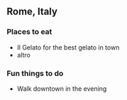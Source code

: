## Rome, Italy

### Places to eat

- Il Gelato for the best gelato in town
- altro

### Fun things to do

- Walk downtown in the evening
